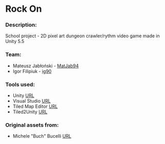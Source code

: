 # Rock On

### Description:
School project - 2D pixel art dungeon crawler/rythm video game made in Unity 5.5

### Team:
- Mateusz Jabłoński - [MatJab94](https://github.com/MatJab94)
- Igor Filipiuk - [ig90](https://github.com/ig90)

### Tools used:
- Unity [URL](https://unity3d.com/)
- Visual Studio [URL](https://www.visualstudio.com/)
- Tiled Map Editor [URL](http://www.mapeditor.org/)
- Tiled2Unity [URL](http://www.seanba.com/tiled2unity)

### Original assets from:
- Michele "Buch" Bucelli [URL](https://opengameart.org/users/buch)
